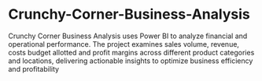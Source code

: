 # Crunchy-Corner-Business-Analysis
Crunchy Corner Business Analysis uses Power BI to analyze financial and operational performance. The project examines sales volume, revenue, costs budget allotted and profit margins across different product categories and locations, delivering actionable insights to optimize business efficiency and profitability
